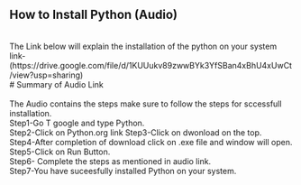 ## How to Install Python (Audio)
<br>
The Link below will explain the installation of the python on your system
link-
(https://drive.google.com/file/d/1KUUukv89zwwBYk3YfSBan4xBhU4xUwCt/view?usp=sharing)
<br>
# Summary of Audio Link
<br><br>
The Audio contains the steps make sure to follow the steps for sccessfull installation.<br>
Step1-Go T google and type Python.<br>
Step2-Click on Python.org link<bt>
Step3-Click on dwonload on the top.<br>
Step4-After completion of download click on .exe file and window will open.<br>
Step5-Click on Run Button.<br>
Step6- Complete the steps as mentioned in audio link.<br>
Step7-You have suceesfully installed Python on your system.<br>



